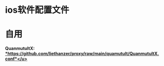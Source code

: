 # ios软件配置文件
# 自用


#### QuanmutultX: <u>*https://github.com/liethanzer/proxy/raw/main/quamutult/QuanmutultX.conf*</u>
